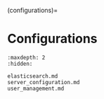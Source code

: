 (configurations)=
# Configurations
```{toctree}
:maxdepth: 2
:hidden:

elasticsearch.md
server_configuration.md
user_management.md
```